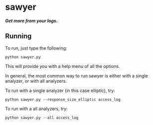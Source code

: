 # sawyer
_**Get more from your logs.**_

## Running
To run, just type the following:
```
python sawyer.py
```

This will provide you with a help menu of all the options. 

In general, the most common way to run sawyer is either with a single analyzer, or with all analyzers. 

To run with a single analyzer (in this case elliptic), try: 
```
python sawyer.py --response_size_elliptic access_log
```

To run with a all analyzers, try: 
```
python sawyer.py --all access_log
```
